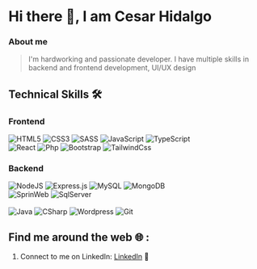 # Hi there 👋, I am Cesar Hidalgo

### About me
> I'm hardworking and passionate developer. I have multiple skills in backend and frontend development, UI/UX design

## Technical Skills 🛠️

### Frontend

<div>
  <img  alt="HTML5" src="https://img.shields.io/badge/html5-%23E34F26.svg?style=for-the-badge&logo=html5&logoColor=white"/>
  <img  alt="CSS3" src="https://img.shields.io/badge/css3-%231572B6.svg?style=for-the-badge&logo=css3&logoColor=white"/>
  <img  alt="SASS" src="https://img.shields.io/badge/sass-c76494.svg?style=for-the-badge&logo=sass&logoColor=white"/>
  <img  alt="JavaScript" src="https://img.shields.io/badge/javascript-%23323330.svg?style=for-the-badge&logo=javascript&logoColor=%23F7DF1E"/>
  <img alt="TypeScript" src="https://img.shields.io/badge/-TypeScript-3178c6?logo=typescript&logoColor=white&style=for-the-badge" />
  <br>
  <img  alt="React" src="https://img.shields.io/badge/react-%2320232a.svg?style=for-the-badge&logo=react&logoColor=%2361DAFB"/>
  <img alt="Php" src="https://img.shields.io/badge/-PHP-7377ad?logo=php&logoColor=white&style=for-the-badge"/>
  <img alt="Bootstrap" src="https://img.shields.io/badge/-Bootstrap-563173?logo=bootstrap&logoColor=white&style=for-the-badge"/>
  <img alt="TailwindCss" src="https://img.shields.io/badge/-Tailwind%20CSS-38bdf8?logo=tailwindcss&logoColor=white&style=for-the-badge"/>
</div>

### Backend

<div>
  <img  alt="NodeJS" src="https://img.shields.io/badge/-Node.Js-3ec129?logo=node.js&logoColor=white&style=for-the-badge"/>
  <img  alt="Express.js" src="https://img.shields.io/badge/express.js-%23404d59.svg?style=for-the-badge&logo=express&logoColor=%2361DAFB"/>
  <img  alt="MySQL" src="https://img.shields.io/badge/mysql-%2300f.svg?style=for-the-badge&logo=mysql&logoColor=white"/>
  <img  alt="MongoDB" src ="https://img.shields.io/badge/-MongoDB-0da750?logo=mongodb&logoColor=white&style=for-the-badge"/>
  <br>
  <img alt="SprinWeb" src="https://img.shields.io/badge/-Spring%20Web-6aad3d?logo=spring&logoColor=white&style=for-the-badge"/>
  <img alt="SqlServer" src="https://img.shields.io/badge/-Sql%20Server-f7f7f7?logo=microsoftsqlserver&logoColor=red&style=for-the-badge"/>
</div>

<br>

<div>
  <img alt="Java" src="https://img.shields.io/badge/-Java%20Se-18262c?logo=java&logoColor=white&style=for-the-badge"/>
  <img alt="CSharp" src="https://img.shields.io/badge/-C%20Sharp-9039a7?logo=csharp&logoColor=white&style=for-the-badge"/>
  <img alt="Wordpress" src="https://img.shields.io/badge/-Wordpress-076f91?logo=wordpress&logoColor=white&style=for-the-badge"/>
  <img alt="Git" src="https://img.shields.io/badge/-Git-f43b0f?logo=git&logoColor=white&style=for-the-badge"/>
</div>

## Find me around the web 🌐 :
1. Connect to me on LinkedIn: [LinkedIn](https://www.linkedin.com/in/cesar-hidalgo-rojas-626022200) 💼
